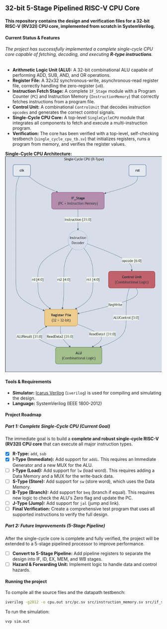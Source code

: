## 32-bit 5-Stage Pipelined RISC-V CPU Core

#### This repository contains the design and verification files for a 32-bit RISC-V (RV32I) CPU core, implemented from scratch in SystemVerilog.

#### Current Status & Features

###### The project has successfully implemented a complete single-cycle CPU core capable of fetching, decoding, and executing **R-type instructions**.

* **Arithmetic Logic Unit (ALU):** A 32-bit combinational ALU capable of performing ADD, SUB, AND, and OR operations.
* **Register File:** A 32x32 synchronous-write, asynchronous-read register file, correctly handling the zero-register (`x0`).
* **Instruction Fetch Stage:** A complete `IF_Stage` module with a Program Counter (`PC`) and Instruction Memory (`InstructionMemory`) that correctly fetches instructions from a program file.
* **Control Unit:** A combinational `ControlUnit` that decodes instruction `opcodes` and generates the correct control signals.
* **Single-Cycle CPU Core:** A top-level `SingleCycleCPU` module that integrates all components to fetch and execute a multi-instruction program.
* **Verification:** The core has been verified with a top-level, self-checking testbench (`single_cycle_cpu_tb.sv`) that initializes registers, runs a program from memory, and verifies the register values.

**Single-Cycle CPU Architecture:**
![Single-Cycle CPU Diagram](docs/single_cycle_diagram.png)

#### Tools & Requirements

* **Simulator:** [Icarus Verilog](https://steveicarus.github.io/iverilog/) (`iverilog`) is used for compiling and simulating the design.
* **Language:** SystemVerilog (IEEE 1800-2012)

#### Project Roadmap

##### Part 1: Complete Single-Cycle CPU (Current Goal)

The immediate goal is to build a **complete and robust single-cycle RISC-V (RV32I) CPU core** that can execute all major instruction types.
* [x] **R-Type:** `add`, `sub`
* [x] **I-Type (Immediate):** Add support for `addi`. This requires an Immediate Generator and a new MUX for the ALU.
* [ ] **I-Type (Load):** Add support for `lw` (load word). This requires adding a Data Memory and a MUX for the write-back data.
* [ ] **S-Type (Store):** Add support for `sw` (store word), which uses the Data Memory.
* [ ] **B-Type (Branch):** Add support for `beq` (branch if equal). This requires new logic to check the ALU's Zero flag and update the PC.
* [ ] **J-Type (Jump):** Add support for `jal` (jump and link).
* [ ] **Final Verification:** Create a comprehensive test program that uses all supported instructions to verify the full design.

##### Part 2: Future Improvements (5-Stage Pipeline)
After the single-cycle core is complete and fully verified, the project will be extended to a 5-stage pipelined processor to improve performance.
* [ ] **Convert to 5-Stage Pipeline:** Add pipeline registers to separate the design into IF, ID, EX, MEM, and WB stages.
* [ ] **Hazard & Forwarding Unit:** Implement logic to handle data and control hazards.

#### Running the project
To compile all the source files and the datapath testbench:
```bash
iverilog -g2012 -o cpu.out src/pc.sv src/instruction_memory.sv src/if_stage.sv src/alu.sv src/reg_file.sv src/control_unit.sv src/single_cycle_cpu.sv src/imm_gen.sv test/single_cycle_cpu_tb.sv
```
To run the simulation:
```bash
vvp sim.out
```
